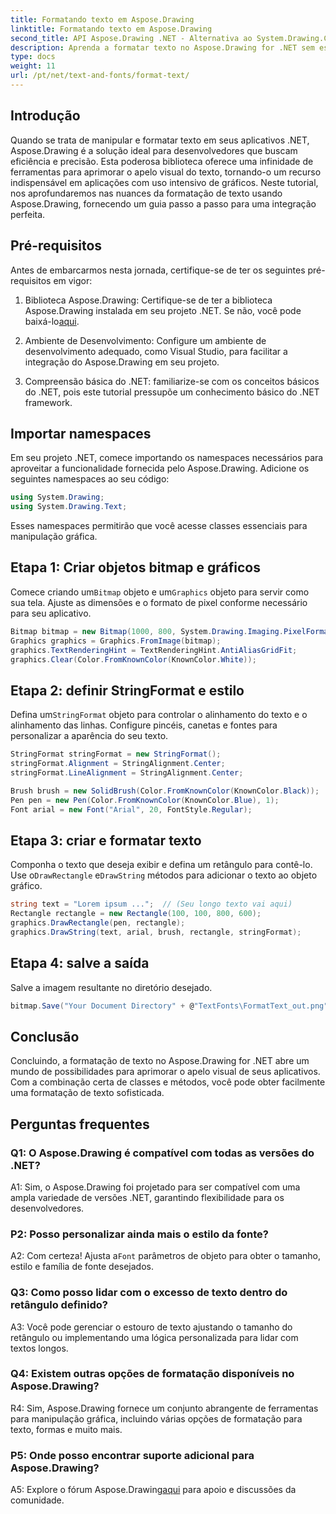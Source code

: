 ```yaml
---
title: Formatando texto em Aspose.Drawing
linktitle: Formatando texto em Aspose.Drawing
second_title: API Aspose.Drawing .NET - Alternativa ao System.Drawing.Common
description: Aprenda a formatar texto no Aspose.Drawing for .NET sem esforço. Guia passo a passo com exemplos.
type: docs
weight: 11
url: /pt/net/text-and-fonts/format-text/
---
```

## Introdução

Quando se trata de manipular e formatar texto em seus aplicativos .NET, Aspose.Drawing é a solução ideal para desenvolvedores que buscam eficiência e precisão. Esta poderosa biblioteca oferece uma infinidade de ferramentas para aprimorar o apelo visual do texto, tornando-o um recurso indispensável em aplicações com uso intensivo de gráficos. Neste tutorial, nos aprofundaremos nas nuances da formatação de texto usando Aspose.Drawing, fornecendo um guia passo a passo para uma integração perfeita.

## Pré-requisitos

Antes de embarcarmos nesta jornada, certifique-se de ter os seguintes pré-requisitos em vigor:

1.  Biblioteca Aspose.Drawing: Certifique-se de ter a biblioteca Aspose.Drawing instalada em seu projeto .NET. Se não, você pode baixá-lo[aqui](https://releases.aspose.com/drawing/net/).

2. Ambiente de Desenvolvimento: Configure um ambiente de desenvolvimento adequado, como Visual Studio, para facilitar a integração do Aspose.Drawing em seu projeto.

3. Compreensão básica do .NET: familiarize-se com os conceitos básicos do .NET, pois este tutorial pressupõe um conhecimento básico do .NET framework.

## Importar namespaces

Em seu projeto .NET, comece importando os namespaces necessários para aproveitar a funcionalidade fornecida pelo Aspose.Drawing. Adicione os seguintes namespaces ao seu código:

```csharp
using System.Drawing;
using System.Drawing.Text;
```

Esses namespaces permitirão que você acesse classes essenciais para manipulação gráfica.

## Etapa 1: Criar objetos bitmap e gráficos

 Comece criando um`Bitmap` objeto e um`Graphics` objeto para servir como sua tela. Ajuste as dimensões e o formato de pixel conforme necessário para seu aplicativo.

```csharp
Bitmap bitmap = new Bitmap(1000, 800, System.Drawing.Imaging.PixelFormat.Format32bppPArgb);
Graphics graphics = Graphics.FromImage(bitmap);
graphics.TextRenderingHint = TextRenderingHint.AntiAliasGridFit;
graphics.Clear(Color.FromKnownColor(KnownColor.White));
```

## Etapa 2: definir StringFormat e estilo

 Defina um`StringFormat` objeto para controlar o alinhamento do texto e o alinhamento das linhas. Configure pincéis, canetas e fontes para personalizar a aparência do seu texto.

```csharp
StringFormat stringFormat = new StringFormat();
stringFormat.Alignment = StringAlignment.Center;
stringFormat.LineAlignment = StringAlignment.Center;

Brush brush = new SolidBrush(Color.FromKnownColor(KnownColor.Black));
Pen pen = new Pen(Color.FromKnownColor(KnownColor.Blue), 1);
Font arial = new Font("Arial", 20, FontStyle.Regular);
```

## Etapa 3: criar e formatar texto

Componha o texto que deseja exibir e defina um retângulo para contê-lo. Use o`DrawRectangle` e`DrawString` métodos para adicionar o texto ao objeto gráfico.

```csharp
string text = "Lorem ipsum ...";  // (Seu longo texto vai aqui)
Rectangle rectangle = new Rectangle(100, 100, 800, 600);
graphics.DrawRectangle(pen, rectangle);
graphics.DrawString(text, arial, brush, rectangle, stringFormat);
```

## Etapa 4: salve a saída

Salve a imagem resultante no diretório desejado.

```csharp
bitmap.Save("Your Document Directory" + @"TextFonts\FormatText_out.png");
```

## Conclusão

Concluindo, a formatação de texto no Aspose.Drawing for .NET abre um mundo de possibilidades para aprimorar o apelo visual de seus aplicativos. Com a combinação certa de classes e métodos, você pode obter facilmente uma formatação de texto sofisticada.

## Perguntas frequentes

### Q1: O Aspose.Drawing é compatível com todas as versões do .NET?

A1: Sim, o Aspose.Drawing foi projetado para ser compatível com uma ampla variedade de versões .NET, garantindo flexibilidade para os desenvolvedores.

### P2: Posso personalizar ainda mais o estilo da fonte?

 A2: Com certeza! Ajusta a`Font` parâmetros de objeto para obter o tamanho, estilo e família de fonte desejados.

### Q3: Como posso lidar com o excesso de texto dentro do retângulo definido?

A3: Você pode gerenciar o estouro de texto ajustando o tamanho do retângulo ou implementando uma lógica personalizada para lidar com textos longos.

### Q4: Existem outras opções de formatação disponíveis no Aspose.Drawing?

R4: Sim, Aspose.Drawing fornece um conjunto abrangente de ferramentas para manipulação gráfica, incluindo várias opções de formatação para texto, formas e muito mais.

### P5: Onde posso encontrar suporte adicional para Aspose.Drawing?

 A5: Explore o fórum Aspose.Drawing[aqui](https://forum.aspose.com/c/diagram/17) para apoio e discussões da comunidade.